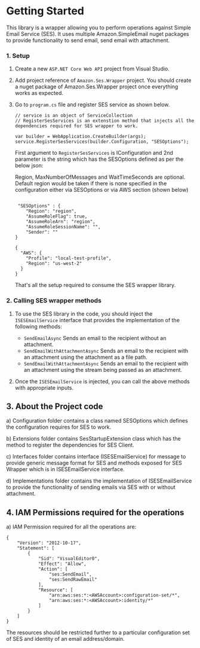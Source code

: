 # Getting Started
This library is a wrapper allowing you to perform operations against Simple Email Service (SES). It uses multiple Amazon.SimpleEmail nuget packages to provide functionality to send email, send email with attachment.

### 1. Setup
1. Create a new `ASP.NET Core Web API` project from Visual Studio.
2. Add project reference of `Amazon.Ses.Wrapper` project. You should create a nuget package of Amazon.Ses.Wrapper project once everything works as expected.
3. Go to `program.cs` file and register SES service as shown below.
    ```
    // service is an object of ServiceCollection
    // RegisterSesServices is an extenstion method that injects all the dependencies required for SES wrapper to work.

    var builder = WebApplication.CreateBuilder(args);
    service.RegisterSesServices(builder.Configuration, "SESOptions");

    ```

    First argument to `RegisterSesServices` is IConfiguration and 2nd parameter is the string which has the SESOptions defined as per the below json:
    
    Region, MaxNumberOfMessages and WaitTimeSeconds are optional. Default region would be taken if there is none specified in the configuration either via SESOptions or via AWS section (shown below)

    ```

     "SESOptions" : {
        "Region": "region",
        "AssumeRoleFlag": true,
        "AssumeRoleArn": "region",
        "AssumeRoleSessionName": "",
        "Sender": ""
    }

    {
      "AWS": {
        "Profile": "local-test-profile",
        "Region": "us-west-2"
      }
    }
    ```  
    That's all the setup required to consume the SES wrapper library.

### 2. Calling SES wrapper methods
1. To use the SES library in the code, you should inject the `ISESEmailService` interface that provides the implementation of the following methods:

    - `SendEmailAsync` Sends an email to the recipient without an attachment.
    - `SendEmailWithAttachmentAsync` Sends an email to the recipient with an attachment using the attachment as a file path.
    - `SendEmailWithAttachmentAsync` Sends an email to the recipient with an attachment using the stream being passed as an attachment.

2. Once the `ISESEmailService` is injected, you can call the above methods with appropriate inputs.

## 3. About the Project code

a) Configuration folder contains a class named SESOptions which defines the configuration requires for SES to work.

b) Extensions folder contains SesStartupExtension class which has the method to register the dependencies for SES Client.

c) Interfaces folder contains interface (ISESEmailService) for message to provide generic message format for SES and methods exposed for SES Wrapper which is in ISESEmailService interface.

d) Implementations folder contains the implementation of ISESEmailService to provide the functionality of sending emails via SES with or without attachment.

## 4. IAM Permissions required for the operations

a) IAM Permission required for all the operations are:

```
{
    "Version": "2012-10-17",
    "Statement": [
        {
            "Sid": "VisualEditor0",
            "Effect": "Allow",
            "Action": [
                "ses:SendEmail",
                "ses:SendRawEmail"
            ],
            "Resource": [
                "arn:aws:ses:*:<AWSAccount>:configuration-set/*",
                "arn:aws:ses:*:<AWSAccount>:identity/*"
            ]
        }
    ]
}
```

The resources should be restricted further to a particular configuration set of SES and identity of an email address/domain.